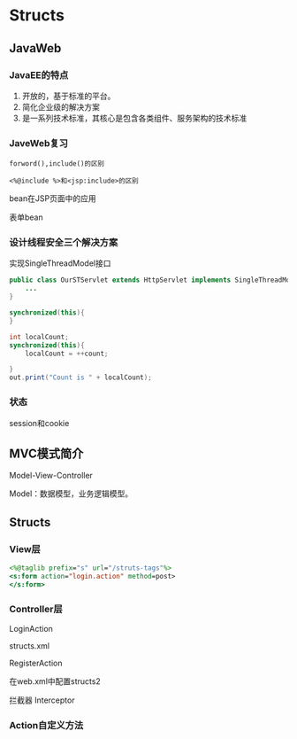 # Structs

## JavaWeb

### JavaEE的特点

1. 开放的，基于标准的平台。 
2. 简化企业级的解决方案
3. 是一系列技术标准，其核心是包含各类组件、服务架构的技术标准

### JaveWeb复习

```
forword(),include()的区别

<%@include %>和<jsp:include>的区别
```

bean在JSP页面中的应用

表单bean

### 设计线程安全三个解决方案

实现SingleThreadModel接口

```java
public class OurSTServlet extends HttpServlet implements SingleThreadModel {
    ...
}
```

```java
synchronized(this){
}
```

```java
int localCount;
synchronized(this){
    localCount = ++count;

}
out.print("Count is " + localCount);

```

### 状态

session和cookie

## MVC模式简介

Model-View-Controller

Model：数据模型，业务逻辑模型。

## Structs

### View层

```jsp
<%@taglib prefix="s" url="/struts-tags"%>
<s:form action="login.action" method=post>
</s:form>
```

### Controller层

LoginAction

structs.xml

RegisterAction

在web.xml中配置structs2

拦截器 Interceptor

### Action自定义方法